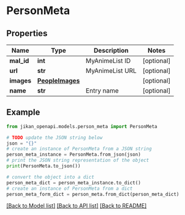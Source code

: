 # PersonMeta


## Properties

Name | Type | Description | Notes
------------ | ------------- | ------------- | -------------
**mal_id** | **int** | MyAnimeList ID | [optional] 
**url** | **str** | MyAnimeList URL | [optional] 
**images** | [**PeopleImages**](PeopleImages.md) |  | [optional] 
**name** | **str** | Entry name | [optional] 

## Example

```python
from jikan_openapi.models.person_meta import PersonMeta

# TODO update the JSON string below
json = "{}"
# create an instance of PersonMeta from a JSON string
person_meta_instance = PersonMeta.from_json(json)
# print the JSON string representation of the object
print(PersonMeta.to_json())

# convert the object into a dict
person_meta_dict = person_meta_instance.to_dict()
# create an instance of PersonMeta from a dict
person_meta_form_dict = person_meta.from_dict(person_meta_dict)
```
[[Back to Model list]](../README.md#documentation-for-models) [[Back to API list]](../README.md#documentation-for-api-endpoints) [[Back to README]](../README.md)


